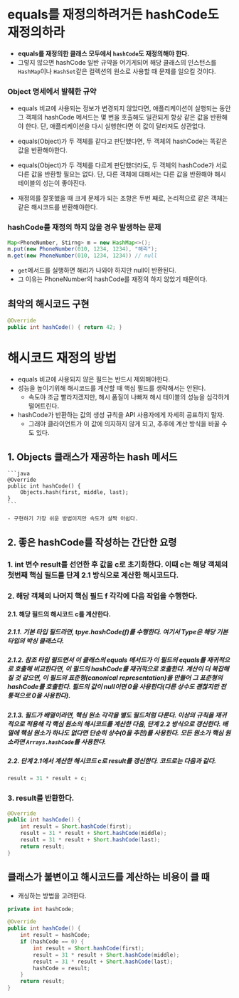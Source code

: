 
# equals를 재정의하려거든 hashCode도 재정의하라

- **equals를 재정의한 클래스 모두에서 `hashCode`도 재정의해야 한다.**
- 그렇지 않으면 hashCode 일반 규약을 어기게되어 해당 클래스의 인스턴스를 `HashMap`이나 `HashSet`같은 컬렉션의 원소로 사용할 때 문제를 일으킬 것이다.

### Object 명세에서 발췌한 규약
- equals 비교에 사용되는 정보가 변경되지 않았다면, 애플리케이션이 실행되는 동안 그 객체의 hashCode 메서드는 몇 번을 호출해도 일관되게 항상 같은 값을 반환해야 한다. 단, 애플리케이션을 다시 실행한다면 이 값이 달라져도 상관없다.
- equals(Object)가 두 객체를 같다고 판단했다면, 두 객체의 hashCode는 똑같은 값을 반환해야한다.
- equals(Object)가 두 객체를 다르게 판단했더라도, 두 객체의 hashCode가 서로 다른 값을 반환할 필요는 없다. 단, 다른 객체에 대해서는 다른 값을 반환해야 해시테이블의 성는이 좋아진다.

- 재정의를 잘못했을 때 크게 문제가 되는 조항은 두번 째로, 논리적으로 같은 객체는 같은 해시코드를 반환해야한다.

### hashCode를 재정의 하지 않을 경우 발생하는 문제

```java
Map<PhoneNumber, Stirng> m = new HashMap<>();
m.put(new PhoneNumber(010, 1234, 1234), "해리");
m.get(new PhoneNumber(010, 1234, 1234)) // null
```

- `get`메서드를 실행하면 해리가 나와야 하지만 null이 반환된다.
- 그 이유는 PhoneNumber의 hashCode를 재정의 하지 않았기 때문이다.

## 최악의 해시코드 구현

```java
@Override
public int hashCode() { return 42; }
```

# 해시코드 재정의 방법

- equals 비교에 사용되지 않은 필드는 반드시 제외해야한다.
- 성능을 높이기위해 해시코드를 계산할 때 핵심 필드를 생략해서는 안된다.
	- 속도야 조금 빨라지겠지만, 해시 품질이 나빠져 해시 테이블의 성능을 심각하게 떨어트린다.
- hashCode가 반환하는 값의 생성 규칙을 API 사용자에게 자세히 공표하지 말자.
	- 그래야 클라이언트가 이 값에 의지하지 않게 되고, 추후에 계산 방식을 바꿀 수도 있다.

## 1. Objects 클래스가 재공하는 hash 메서드

	```java
	@Override
	public int hashCode() {
		Objects.hash(first, middle, last);
	}
	```

	- 구현하기 가장 쉬운 방법이지만 속도가 살짝 아쉽다.

## 2. 좋은 hashCode를 작성하는 간단한 요령
	
### 1. int 변수 result를 선언한 후 값을 c로 초기화한다. 이때 c는 해당 객체의 첫번째 핵심 필드를 단계 2.1 방식으로 계산한 해시코드다.

### 2. 해당 객체의 나머지 핵심 필드 f 각각에 다음 작업을 수행한다.

#### 2.1. 해당 필드의 해시코드 c를 계산한다.

##### 2.1.1. 기본 타입 필드라면, *tpye*.hashCode(f)를 수행한다. 여기서 Type은 해당 기본 타입의 박싱 클래스다.
			
##### 2.1.2. 참조 타입 필드면서 이 클래스의 equals 메서드가 이 필드의 equals를 재귀적으로 호출해 비교한다면, 이 필드의 hashCode를 재귀적으로 호출한다. 계산이 더 복잡해질 것 같으면, 이 필드의 표준형(canonical representation)을 만들어 그 표준형의 hashCode를 호출한다. 필드의 값이 null이면 0을 사용한다(다른 상수도 괜찮지만 전통적으로 0을 사용한다).

##### 2.1.3. 필드가 배열이라면, 핵심 원소 각각을 별도 필드처럼 다룬다. 이상의 규칙을 재귀적으로 적용해 각 핵심 원소의 해시코드를 계산한 다음, 단계 2.2 방식으로 갱신한다. 배열에 핵심 원소가 하나도 없다면 단순히 상수(0을 추천)를 사용한다. 모든 원소가 핵심 원소라면 `Arrays.hashCode`를 사용한다.

##### 2.2. 단계 2.1에서 계산한 해시코드 c로 result를 갱신한다. 코드로는 다음과 같다. 
```java
result = 31 * result + c;
```
		
### 3. result를 반환한다.

```java
@Override
public int hashCode() {
	int result = Short.hashCode(first);
	result = 31 * result + Short.hashCode(middle);
	result = 31 * result + Short.hashCode(last);
	return result;
}
```

## 클래스가 불변이고 해시코드를 계산하는 비용이 클 때

- 캐싱하는 방법을 고려한다.

```java
private int hashCode;

@Override
public int hashCode() {
	int result = hashCode;
	if (hashCode == 0) {
		int result = Short.hashCode(first);
		result = 31 * result + Short.hashCode(middle);
		result = 31 * result + Short.hashCode(last);
		hashCode = result;
	}
	return result;
}
```